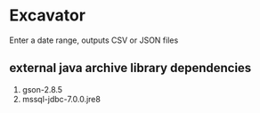 # Excavator

Enter a date range, outputs CSV or JSON files

## external java archive library dependencies
1. gson-2.8.5 
2. mssql-jdbc-7.0.0.jre8
